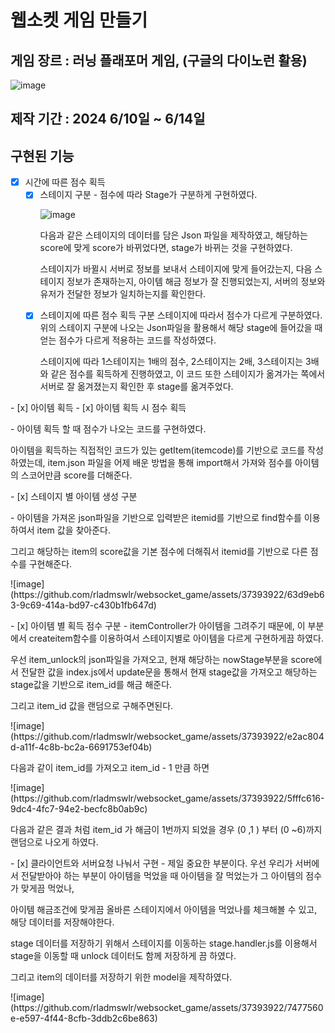 # 웹소켓 게임 만들기
## 게임 장르 :  러닝 플래포머 게임, (구글의 다이노런 활용)
![image](https://github.com/rladmswlr/websocket_game/assets/37393922/e13152e3-7138-4d20-b37e-ca8a5fc12e92)
## 제작 기간 : 2024 6/10일 ~ 6/14일

## 구현된 기능
- [x]  시간에 따른 점수 획득
    - [x]  스테이지 구분
           - 점수에 따라 Stage가 구분하게 구현하였다. </p>
           ![image](https://github.com/rladmswlr/websocket_game/assets/37393922/9b503c96-e7ae-404f-aecd-0cc46ae1d36e) </p>
           다음과 같은 스테이지의 데이터를 담은 Json 파일을 제작하였고, 해당하는 score에 맞게 score가 바뀌었다면, stage가 바뀌는 것을 구현하였다. </p>
           스테이지가 바뀔시 서버로 정보를 보내서 스테이지에 맞게 들어갔는지, 다음 스테이지 정보가 존재하는지, 아이템 해금 정보가 잘 진행되었는지, 서버의 정보와 유저가 전달한 정보가 일치하는지를 확인한다.</p>
           </p>
    - [x]  스테이지에 따른 점수 획득 구분
           스테이지에 따라서 점수가 다르게 구분하였다. 위의 스테이지 구분에 나오는 Json파일을 활용해서 해당 stage에 들어갔을 때 얻는 점수가 다르게 적용하는 코드를 작성하였다. </p>
           스테이지에 따라 1스테이지는 1배의 점수, 2스테이지는 2배, 3스테이지는 3배와 같은 점수를 획득하게 진행하였고, 이 코드 또한 스테이지가 옮겨가는 쪽에서 서버로 잘 옮겨졌는지 확인한 후 stage를 옮겨주었다.</p>
</p> 
- [x]  아이템 획득
    - [x]  아이템 획득 시 점수 획득 </p>
           - 아이템 획득 할 때 점수가 나오는 코드를 구현하였다. </p>
           아이템을 획득하는 직접적인 코드가 있는 getItem(itemcode)를 기반으로 코드를 작성하였는데, item.json 파일을 어제 배운 방법을 통해 import해서 가져와 점수를 아이템의 스코어만큼 score를 더해준다.</p>
    </p>
    - [x]  스테이지 별 아이템 생성 구분 </p>
           - 아이템을 가져온 json파일을 기반으로 입력받은 itemid를 기반으로 find함수를 이용하여서 item 값을 찾아준다.</p>
           그리고 해당하는 item의 score값을 기본 점수에 더해줘서 itemid를 기반으로 다른 점수를 구현해준다.</p>
           ![image](https://github.com/rladmswlr/websocket_game/assets/37393922/63d9eb63-9c69-414a-bd97-c430b1fb647d) </p>
    </p>
    - [x]  아이템 별 획득 점수 구분
           - itemController가 아이템을 그려주기 때문에, 이 부분에서 createitem함수를 이용하여서 스테이지별로 아이템을 다르게 구현하게끔 하였다.</p>
           우선 item_unlock의 json파일을 가져오고, 현재 해당하는 nowStage부분을 score에서 전달한 값을 index.js에서 update문을 통해서 현재 stage값을 가져오고 해당하는 stage값을 기반으로 item_id를 해금 해준다.</p>
           그리고 item_id 값을 랜덤으로 구해주면된다.</p>
           ![image](https://github.com/rladmswlr/websocket_game/assets/37393922/e2ac804d-a11f-4c8b-bc2a-6691753ef04b) </p>
           다음과 같이 item_id를 가져오고 item_id - 1 만큼 하면 </p>
           ![image](https://github.com/rladmswlr/websocket_game/assets/37393922/5fffc616-9dc4-4fc7-94e2-becfc8b0ab9c) </p>
           다음과 같은 결과 처럼 item_id 가 해금이 1번까지 되었을 경우 (0 ,1 ) 부터 (0 ~6)까지 랜덤으로 나오게 하였다.</p>
   </p>
   -  [x]  클라이언트와 서버요청 나눠서 구현
           - 제일 중요한 부분이다. 우선 우리가 서버에서 전달받아야 하는 부분이 아이템을 먹었을 때 아이템을 잘 먹었는가 그 아이템의 점수가 맞게끔 먹었나, </p>
           아이템 해금조건에 맞게끔 올바른 스테이지에서 아이템을 먹었나를 체크해볼 수 있고, 해당 데이터를 저장해야한다. </p>
           stage 데이터를 저장하기 위해서 스테이지를 이동하는 stage.handler.js를 이용해서 stage을 이동할 때 unlock 데이터도 함께 저장하게 끔 하였다.</p>
           그리고 item의 데이터를 저장하기 위한 model을 제작하였다.</p>
           ![image](https://github.com/rladmswlr/websocket_game/assets/37393922/7477560e-e597-4f44-8cfb-3ddb2c6be863) </p>
